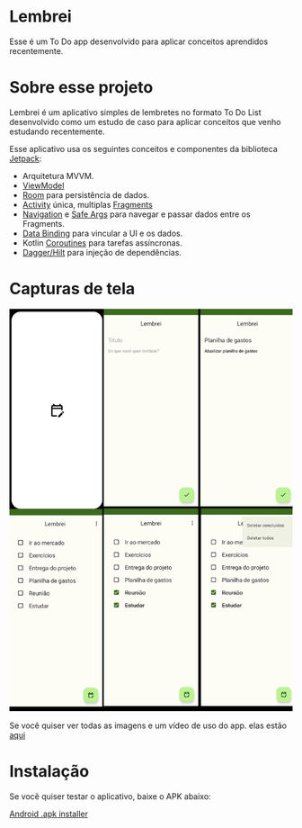 # Lembrei

Esse é um To Do app desenvolvido para aplicar conceitos aprendidos recentemente.

# Sobre esse projeto

Lembrei é um aplicativo simples de lembretes no formato To Do List desenvolvido como um estudo de caso para aplicar conceitos que venho estudando recentemente.

Esse aplicativo usa os seguintes conceitos e componentes da biblioteca [Jetpack](https://developer.android.com/jetpack):

- Arquitetura MVVM.
- [ViewModel](https://developer.android.com/topic/libraries/architecture/viewmodel?hl=pt-br)
- [Room](https://developer.android.com/training/data-storage/room) para persistência de dados.
- [Activity](https://developer.android.com/guide/components/activities/intro-activities?hl=pt-br) única, multiplas [Fragments](https://developer.android.com/guide/fragments?gclid=Cj0KCQiAjc2QBhDgARIsAMc3SqST_pEQDdcBxiO-1eEH4fAZXAUin2feUuQHSvjaCd8q5o78ld8KOrwaAqYOEALw_wcB&gclsrc=aw.ds)
- [Navigation](https://developer.android.com/guide/navigation/navigation-getting-started) e [Safe Args](https://developer.android.com/guide/navigation/navigation-pass-data) para navegar e passar dados entre os Fragments.
- [Data Binding](https://developer.android.com/topic/libraries/data-binding) para vincular a UI e os dados.
- Kotlin [Coroutines](https://kotlinlang.org/docs/coroutines-overview.html) para tarefas assíncronas.
- [Dagger/Hilt](https://dagger.dev/hilt/) para injeção de dependências.

# Capturas de tela

![Preview-Screens](https://github.com/michael-pessoni/lembrei-app/blob/master/Screens.png)

Se você quiser ver todas as imagens e um vídeo de uso do app. elas estão [aqui](https://drive.google.com/drive/folders/1nESkRVMxmx9brA0rIQmgOf1AYvEbc1Qy?usp=sharing)

# Instalação

Se você quiser testar o aplicativo, baixe o APK abaixo:

[Android .apk installer](https://drive.google.com/file/d/1cE-4h_5ctiWJEe6ZLcgpWfEVH2U5XPrW/view?usp=sharing)
